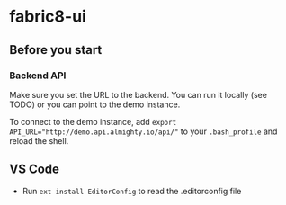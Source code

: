 # fabric8-ui

## Before you start

### Backend API

Make sure you set the URL to the backend. You can run it locally (see TODO) or you can point to the demo instance. 

To connect to the demo instance, add `export API_URL="http://demo.api.almighty.io/api/"` to your `.bash_profile` and reload the shell.

## VS Code

* Run `ext install EditorConfig` to read the .editorconfig file